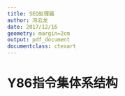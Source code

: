 ```yaml
---
title: SEQ处理器
author: 冯云龙
date: 2017/12/16
geometry: margin=2cm
output: pdf_document
documentclass: ctexart
---
```


# Y86指令集体系结构
